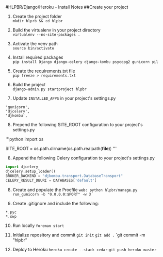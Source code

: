 #HLPBR/Django/Heroku - Install Notes
##Create your project
1. Create the project folder  
`mkdir hlprb && cd hlpbr`  

2. Build the virtualenv in your project directory  
`virtualenv --no-site-packages .`

3. Activate the venv path  
`source bin/activate`

4. Install required packages  
`pip install Django django-celery django-kombu psycopg2 gunicorn pil`

5. Create the requirements.txt file  
`pip freeze > requirements.txt`

6. Build the project  
`django-admin.py startproject hlpbr`

7. Update `INSTALLED_APPS` in your project's settings.py

```
'gunicorn',
'djcelery',
'djkombu',
```
8. Prepend the following SITE_ROOT configuration to your project's
   settings.py

'''python
import os

SITE_ROOT = os.path.dirname(os.path.realpath(__file__))
'''

8. Append the following Celery configuration to your project's
   settings.py

```python
import djcelery
djcelery.setup_loader()
BROKER_BACKEND = "djkombu.transport.DatabaseTransport"
CELERY_RESULT_DBURI = DATABASES['default']
```

8. Create and populate the Procfile
`web: python hlpbr/manage.py run_gunicorn -b "0.0.0.0:$PORT" -w 3`

9. Create .gitignore and include the following:

```
*.pyc
*.swp
```

10. Run locally
`foreman start`

10. Initialize repository and commit
`git init`
`git add .`
`git commit -m "hlpbr"

11. Deploy to Heroku
`heroku create --stack cedar`
`git push heroku master`

